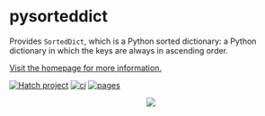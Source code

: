 # pysorteddict

Provides `SortedDict`, which is a Python sorted dictionary: a Python dictionary in which the keys are always in
ascending order.

[Visit the homepage for more information.](https://tfpf.github.io/pysorteddict/)

[![Hatch project](https://img.shields.io/badge/%F0%9F%A5%9A-Hatch-4051b5.svg)](https://github.com/pypa/hatch)
[![ci](https://github.com/tfpf/pysorteddict/actions/workflows/ci.yml/badge.svg)](https://github.com/tfpf/pysorteddict/actions/workflows/ci.yml)
[![pages](https://github.com/tfpf/pysorteddict/actions/workflows/pages.yml/badge.svg)](https://github.com/tfpf/pysorteddict/actions/workflows/pages.yml)

<p align="center">
 <img src="https://github.com/user-attachments/assets/e9d1e78e-c0fd-4d87-93f6-e293ddef31ba" />
</p>
